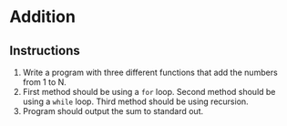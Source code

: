 # Addition
## Instructions
1. Write a program with three different functions that add the numbers from 1 to N.
2. First method should be using a `for` loop. Second method should be using a `while` loop. Third method should be using recursion.
3. Program should output the sum to standard out.
